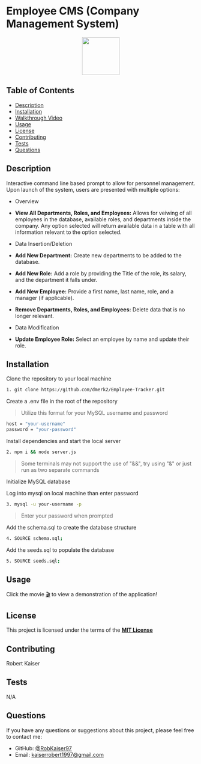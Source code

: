 # Employee CMS (Company Management System)
 
<div align="center">
  <img src="https://img.shields.io/badge/License-MIT-yellow.svg" width="100">
</div>

## Table of Contents

- [Description](#description)
- [Installation](#installation)
- [Walkthrough Video](#walkthrough-video)
- [Usage](#usage)
- [License](#license)
- [Contributing](#contributing)
- [Tests](#tests)
- [Questions](#questions)

## Description
Interactive command line based prompt to allow for personnel management. Upon launch of the system, users are presented with multiple options:
* Overview
- **View All Departments, Roles, and Employees:** Allows for veiwing of all employees in the database, available roles, and departments inside the company.
      Any option selected will return available data in a table with all information relevant to the option selected.

* Data Insertion/Deletion
- **Add New Department:** Create new departments to be added to the database.

- **Add New Role:** Add a role by providing the Title of the role, its salary, and the department it falls under.

- **Add New Employee:** Provide a first name, last name, role, and a manager (if applicable).

- **Remove Departments, Roles, and Employees:** Delete data that is no longer relevant.

* Data Modification
- **Update Employee Role:** Select an employee by name and update their role.

## Installation

Clone the repository to your local machine

```sh
1. git clone https://github.com/dmerk2/Employee-Tracker.git
```

Create a .env file in the root of the repository
> Utilize this format for your MySQL username and password
```sh
host = "your-username"
password = "your-password"
```

Install dependencies and start the local server

```sh
2. npm i && node server.js
```
> Some terminals may not support the use of "&&", try using "&" or just run as two separate commands

Initialize MySQL database

Log into mysql on local machine than enter password

```sh
3. mysql -u your-username -p
```
> Enter your password when prompted

Add the schema.sql to create the database structure

```sh
4. SOURCE schema.sql;
```

Add the seeds.sql to populate the database

```sh
5. SOURCE seeds.sql;
```

## Usage

Click the movie [🎬](https://mylink) to view a demonstration of the application!

## License

This project is licensed under the terms of the **[MIT License](https://opensource.org/licenses/MIT)**

## Contributing

Robert Kaiser

## Tests

N/A

## Questions

If you have any questions or suggestions about this project, please feel free to contact me:

- GitHub: [@RobKaiser97](https://github.com/RobKaiser97)
- Email: kaiserrobert1997@gmail.com
